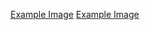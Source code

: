 [Example Image](../project_images/c20120411-182237-sunflow.png?raw=true "Example Image")
[Example Image](../project_images/cover.jpg?raw=true "Example Image")
